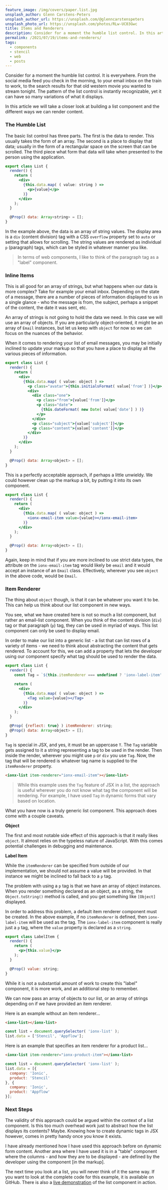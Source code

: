 ```yaml
---
feature_image: /img/covers/paper.list.jpg
unsplash_author: Glenn Carstens-Peters
unsplash_author_url: https://unsplash.com/@glenncarstenspeters
unsplash_photo_url: https://unsplash.com/photos/RLw-UC03Gwc
title: Items and Renderers
description: Consider for a moment the humble list control. In this article we take a closer look at building a list control, and the different ways to render content.
permalink: /2021/07/19/items-and-renderers/
tags:
  - components
  - stencil  
  - web
  - posts
---
```


Consider for a moment the humble list control. It is everywhere. From the social media feed you check in the morning, to your email inbox on the train to work, to the search results for that old western movie you wanted to stream tonight. The pattern of the list control is instantly recognizable, yet it can have so many variations of what it displays. 

In this article we will take a closer look at building a list component and the different ways we can render content.

### The Humble List

The basic list control has three parts. The first is the data to render. This usually takes the form of an array. The second is a place to display that data; usually in the form of a rectangular space on the screen that can be scrolled. The third piece what form that data will take when presented to the person using the application.

``` jsx
export class List {
  render() {
    return (
      <div>
        {this.data.map( ( value: string ) =>
          <p>{value}</p>
        )}
      </div>
    );
  }

  @Prop() data: Array<string> = [];
}
```
In the example above, the data is an array of string values. The display area is a `div` (content division) tag with a CSS `overflow` property set to `auto` or setting that allows for scrolling. The string values are rendered as individual `p` (paragraph) tags, which can be styled in whatever manner you like.

> In terms of web components, I like to think of the paragraph tag as a "label" component. 

### Inline Items

This is all good for an array of strings, but what happens when our data is more complex? Take for example your email inbox. Depending on the state of a message, there are a number of pieces of information displayed to us in a single glance - who the message is from, the subject, perhaps a snippet of the content, the date it was sent, etc.

An array of strings is not going to hold the data we need. In this case we will use an array of objects. If you are particularly object-oriented, it might be an array of `Email` instances, but let us keep with `object` for now so we can focus on the nuances of the behavior.

When it comes to rendering your list of email messages, you may be initially inclined to update your markup so that you have a place to display all the various pieces of information.

``` jsx
export class List {
  render() {
    return (
      <div>
        {this.data.map( ( value: object ) =>
          <p class="avatar">{this.initialsFormat( value['from'] )}</p>,
          <div>
            <div class="one">
              <p class="from">{value['from']}</p>
              <p class="date">
                {this.dateFormat( new Date( value['date'] ) )}
              </p>
            </div>
            <p class="subject">{value['subject']}</p>
            <p class="content">{value['content']}</p>
          </div>
        )}
      </div>
    );
  }

  @Prop() data: Array<object> = [];
}
```

This is a perfectly acceptable approach, if perhaps a little unwieldy. We could however clean up the markup a bit, by putting it into its own component.

``` jsx
export class List {
  render() {
    return (
      <div>
        {this.data.map( ( value: object ) =>
          <ionx-email-item value={value}></ionx-email-item>
        )}
      </div>
    );
  }

  @Prop() data: Array<object> = [];
}
```

Again, keep in mind that if you are more inclined to use strict data types, the attribute on the `ionx-email-item` tag would likely be `email` and it would accept an instance of an `Email` class. Effectively, wherever you see `object` in the above code, would be `Email`.

### Item Renderer

The thing about `object` though, is that it can be whatever you want it to be. This can help us think about our list component in new ways.

You see, what we have created here is not so much a list component, but rather an email-list component. When you think of the content division (`div`) tag or that paragraph (`p`) tag, they can be used in myriad of ways. This list component can only be used to display email.

In order to make our list into a generic list - a list that can list rows of a variety of items - we need to think about abstracting the content that gets rendered. To account for this, we can add a property that lets the developer using our component specify what tag should be used to render the data.

``` jsx
export class List {
  render() {
    const Tag = `${this.itemRenderer === undefined ? 'ionx-label-item' : this.itemRenderer}`

    return (
      <div>
        {this.data.map( ( value: object ) =>
          <Tag value={value}></Tag>
        )}
      </div>
    );
  }

  @Prop( {reflect: true} ) itemRenderer: string;
  @Prop() data: Array<object> = [];
}
``` 

`Tag` is special in JSX, and yes, it must be an uppercase `T`. The `Tag` variable gets assigned to it a string representing a tag to be used in the render. Then inside the render, wherever you might use `p` or `div` you use `Tag`.  Now, the tag that will be rendered is whatever tag name is supplied to the `itemRenderer` property.

``` html
<ionx-list item-renderer="ionx-email-item"></ionx-list>
```

> While this example uses the `Tag` feature of JSX in a list, the approach is useful wherever you do not know what tag the component will be rendering. For example, I have used `Tag` in dynamic forms that vary based on location.

What you have now is a truly generic list component. This approach does come with a couple caveats.

**Object**

The first and most notable side effect of this approach is that it really likes `object`. It almost relies on the typeless nature of JavaScript. With this comes potential challenges in debugging and maintenance.

**Label Item**

While the `itemRenderer` can be specified from outside of our implementation, we should not assume a value will be provided. In that instance we might be inclined to fall back to a `p` tag. 

The problem with using a `p` tag is that we have an array of object instances. When you render something declared as an object, as a string, the `Object.toString()` method is called, and you get something like `[Object]` displayed.

In order to address this problem, a default item renderer component must be created. In the above example, if no `itemRenderer` is defined, then `ionx-label-item` will be used as the tag. The `ionx-label-item` component is really just a `p` tag, where the `value` property is declared as a `string`.

``` jsx
export class LabelItem {
  render() {
    return (
      <p>{this.value}</p>
    );
  }

  @Prop() value: string;
}
```

While it is not a substantial amount of work to create this "label" component, it is more work, and an additional step to remember. 

We can now pass an array of objects to our list, or an array of strings depending on if we have provided an item renderer. 

Here is an example without an item renderer...

``` html
<ionx-list></ionx-list>
```

``` js
const list = document.querySelector( 'ionx-list' );
list.data = ['Stencil', 'Appflow'];
```

Here is an example that specifies an item renderer for a product list...

``` html
<ionx-list item-renderer="ionx-product-item"></ionx-list>
```

``` js
const list = document.querySelector( 'ionx-list' );
list.data = [{
  company: 'Ionic',
  product: 'Stencil'
}, {
  company: 'Ionic',
  product: 'Appflow'
}];
```

### Next Steps

The validity of this approach could be argued within the context of a list component. Is this too much overhead work just to abstract how the list displays its contents? Maybe. Knowing how to create dynamic tags in JSX however, comes in pretty handy once you know it exists.

I have already mentioned how I have used this approach before on dynamic form content. Another area where I have used it is in a "table" component where the columns - and how they are to be displayed - are defined by the developer using the component [in the markup].

The next time you look at a list, you will never think of it the same way. If you want to look at the complete code for this example, it is available on GitHub. There is also a [live demonstration](http://temp.kevinhoyt.com/ionic/list/) of the list component in action.
